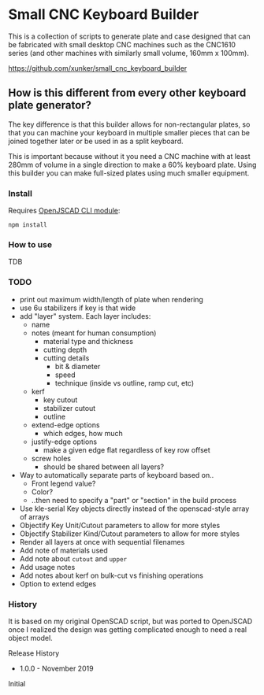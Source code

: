 Small CNC Keyboard Builder
==========================

This is a collection of scripts to generate plate and case designed that can
be fabricated with small desktop CNC machines such as the CNC1610 series (and
other machines with similarly small volume, 160mm x 100mm).

https://github.com/xunker/small_cnc_keyboard_builder

## How is this different from every other keyboard plate generator?

The key difference is that this builder allows for non-rectangular plates, so
that you can machine your keyboard in multiple smaller pieces that can be
joined together later or be used in as a split keyboard.

This is important because without it you need a CNC machine with at least 280mm
of volume in a single direction to make a 60% keyboard plate. Using this
builder you can make full-sized plates using much smaller equipment.

### Install

Requires [OpenJSCAD CLI module](https://www.npmjs.com/package/@jscad/cli):

`npm install`

### How to use

TDB

### TODO

* print out maximum width/length of plate when rendering
* use 6u stabilizers if key is that wide
* add "layer" system. Each layer includes:
  - name
  - notes (meant for human consumption)
    * material type and thickness
    * cutting depth
    * cutting details
      - bit & diameter
      - speed
      - technique (inside vs outline, ramp cut, etc)
  - kerf
    * key cutout
    * stabilizer cutout
    * outline
  - extend-edge options
    * which edges, how much
  - justify-edge options
    * make a given edge flat regardless of key row offset
  - screw holes
    * should be shared between all layers?
* Way to automatically separate parts of keyboard based on..
  - Front legend value?
  - Color?
  - ..then need to specify a "part" or "section" in the build process
* Use kle-serial Key objects directly instead of the openscad-style array of arrays
* Objectify Key Unit/Cutout parameters to allow for more styles
* Objectify Stabilizer Kind/Cutout parameters to allow for more styles
* Render all layers at once with sequential filenames
* Add note of materials used
* Add note about `cutout` and `upper`
* Add usage notes
* Add notes about kerf on bulk-cut vs finishing operations
* Option to extend edges

### History

It is based on my original OpenSCAD script, but was ported to OpenJSCAD once
I realized the design was getting complicated enough to need a real object
model.

Release History
* 1.0.0 - November 2019

Initial
